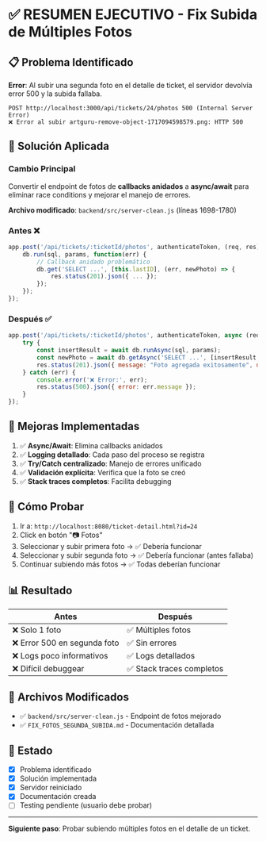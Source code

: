 # ✅ RESUMEN EJECUTIVO - Fix Subida de Múltiples Fotos

## 📋 Problema Identificado

**Error**: Al subir una segunda foto en el detalle de ticket, el servidor devolvía error 500 y la subida fallaba.

```
POST http://localhost:3000/api/tickets/24/photos 500 (Internal Server Error)
❌ Error al subir artguru-remove-object-1717094598579.png: HTTP 500
```

## 🔧 Solución Aplicada

### Cambio Principal
Convertir el endpoint de fotos de **callbacks anidados** a **async/await** para eliminar race conditions y mejorar el manejo de errores.

**Archivo modificado**: `backend/src/server-clean.js` (líneas 1698-1780)

### Antes ❌
```javascript
app.post('/api/tickets/:ticketId/photos', authenticateToken, (req, res) => {
    db.run(sql, params, function(err) {
        // Callback anidado problemático
        db.get('SELECT ...', [this.lastID], (err, newPhoto) => {
            res.status(201).json({ ... });
        });
    });
});
```

### Después ✅
```javascript
app.post('/api/tickets/:ticketId/photos', authenticateToken, async (req, res) => {
    try {
        const insertResult = await db.runAsync(sql, params);
        const newPhoto = await db.getAsync('SELECT ...', [insertResult.lastID]);
        res.status(201).json({ message: "Foto agregada exitosamente", data: newPhoto });
    } catch (err) {
        console.error('❌ Error:', err);
        res.status(500).json({ error: err.message });
    }
});
```

## 🎯 Mejoras Implementadas

1. ✅ **Async/Await**: Elimina callbacks anidados
2. ✅ **Logging detallado**: Cada paso del proceso se registra
3. ✅ **Try/Catch centralizado**: Manejo de errores unificado
4. ✅ **Validación explícita**: Verifica que la foto se creó
5. ✅ **Stack traces completos**: Facilita debugging

## 🧪 Cómo Probar

1. Ir a: `http://localhost:8080/ticket-detail.html?id=24`
2. Click en botón "📷 Fotos"
3. Seleccionar y subir primera foto → ✅ Debería funcionar
4. Seleccionar y subir segunda foto → ✅ Debería funcionar (antes fallaba)
5. Continuar subiendo más fotos → ✅ Todas deberían funcionar

## 📊 Resultado

| Antes | Después |
|-------|---------|
| ❌ Solo 1 foto | ✅ Múltiples fotos |
| ❌ Error 500 en segunda foto | ✅ Sin errores |
| ❌ Logs poco informativos | ✅ Logs detallados |
| ❌ Difícil debuggear | ✅ Stack traces completos |

## 📁 Archivos Modificados

- ✅ `backend/src/server-clean.js` - Endpoint de fotos mejorado
- ✅ `FIX_FOTOS_SEGUNDA_SUBIDA.md` - Documentación detallada

## 🚀 Estado

- [x] Problema identificado
- [x] Solución implementada
- [x] Servidor reiniciado
- [x] Documentación creada
- [ ] Testing pendiente (usuario debe probar)

---

**Siguiente paso**: Probar subiendo múltiples fotos en el detalle de un ticket.
